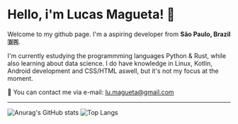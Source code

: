 
# Hello, i'm Lucas Magueta! :wave:

Welcome to my github page. 
I'm a aspiring developer from **São Paulo, Brazil 🇧🇷**.

I'm currently estudying the programmming languages Python & Rust, while also learning about data science. I do have knowledge in Linux, Kotlin, Android development and CSS/HTML aswell, but it's not my focus at the moment.

:speech_balloon: You can contact me via e-mail: lu.magueta@gmail.com

---

![Anurag's GitHub stats](https://github-readme-stats.vercel.app/api?username=WMagueta&show_icons=true&theme=transparent&hide_rank=true)
![Top Langs](https://github-readme-stats.vercel.app/api/top-langs/?username=WMagueta&layout=compact&theme=transparent&hide_progress=true)
